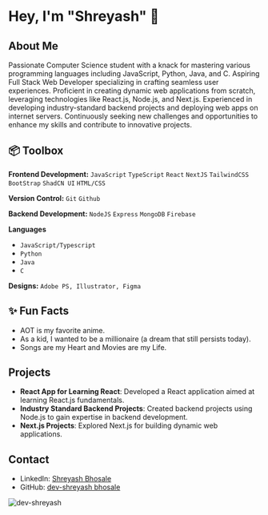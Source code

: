 # Hey, I'm **"Shreyash"** 👋 

## About Me
Passionate Computer Science student with a knack for mastering various programming languages including JavaScript, Python, Java, and C. Aspiring Full Stack Web Developer specializing in crafting seamless user experiences. Proficient in creating dynamic web applications from scratch, leveraging technologies like React.js, Node.js, and Next.js. Experienced in developing industry-standard backend projects and deploying web apps on internet servers. Continuously seeking new challenges and opportunities to enhance my skills and contribute to innovative projects.

## 📦 Toolbox

**Frontend Development:** `JavaScript` `TypeScript` `React` `NextJS` `TailwindCSS` `BootStrap` `ShadCN UI` `HTML/CSS`
 
**Version Control:** `Git` `Github`

**Backend Development:** `NodeJS` `Express` `MongoDB` `Firebase` 

**Languages**
- `JavaScript/Typescript`
- `Python`
- `Java`
- `C`
  
**Designs:** `Adobe PS, Illustrator, Figma`
 
## ✨ Fun Facts 

- AOT is my favorite anime.
- As a kid, I wanted to be a millionaire (a dream that still persists today).
- Songs are my Heart and Movies are my Life.

## Projects
- **React App for Learning React**: Developed a React application aimed at learning React.js fundamentals.
- **Industry Standard Backend Projects**: Created backend projects using Node.js to gain expertise in backend development.
- **Next.js Projects**: Explored Next.js for building dynamic web applications.

## Contact
- LinkedIn: [Shreyash Bhosale](https://www.linkedin.com/in/bhosaleshreyash2)
- GitHub: [dev-shreyash bhosale](https://github.com/dev-shreyash)


<p><img align="center" src="https://github-readme-streak-stats.herokuapp.com/?user=dev-shreyash&" alt="dev-shreyash" /></p>
